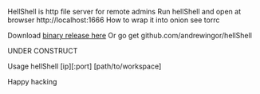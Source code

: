 HellShell is http file server for remote admins
Run hellShell and open at browser http://localhost:1666
How to wrap it into onion see torrc

Download [binary release here](https://github.com/andrewingor/hellShell/releases)
Or
go get github.com/andrewingor/hellShell

UNDER CONSTRUCT

Usage
		hellShell [ip][:port] [path/to/workspace]

Happy hacking